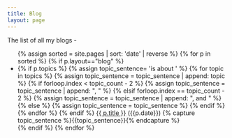```yaml
---
title: Blog
layout: page
---
```


The list of all my blogs -

<ul>
{% assign sorted = site.pages | sort: 'date' | reverse %}
{% for p in sorted %}
{% if p.layout=="blog" %}
<li>
    {% if p.topics %}
    {% assign topic_sentence= 'is about ' %}
    {% for topic in topics %}
        {% assign topic_sentence = topic_sentence | append: topic %}
        {% if forloop.index < topic_count - 2 %}
           {% assign topic_sentence = topic_sentence | append: ", " %}
        {% elsif forloop.index == topic_count - 2 %}
           {% assign topic_sentence = topic_sentence | append: ", and " %}
        {% else %}
            {% assign topic_sentence = topic_sentence %}
        {% endif %}
    {% endfor %}
    {% endif %}
    <a href="{{ p.url}}">{{ p.title }}</a> <span class="muted">({{p.date}}) {% capture topic_sentence %}{{topic_sentence}}{% endcapture %}</span>
</li>
{% endif %}
{% endfor %}
</ul>